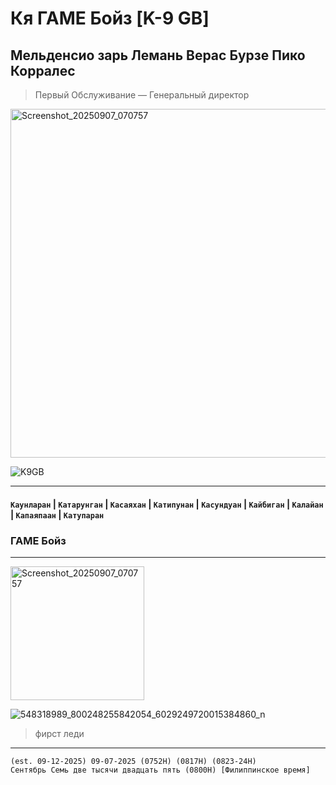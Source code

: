# Кя ГАМЕ Бойз [K-9 GB]
## Мельденсио зарь Лемань Верас Бурзе Пико Корралес
> Первый Обслуживание — Генеральный директор
<a href="https://mczvc-biomew.github.io/mczvc">
<img width="890" height="558" alt="Screenshot_20250907_070757" src="https://github.com/user-attachments/assets/afe6f4bb-ee94-47f3-a8d7-46d09b6cf9fa" /></a>

![K9GB](final.png)

---
#### `Каунларан` | `Катарунган` | `Касаяхан` | `Катипунан` | `Касундуан` | `Кайбиган` | `Калайан` | `Капаяпаан` | `Катупаран`
### ГАМЕ Бойз

---
<img width="214" height="214" alt="Screenshot_20250907_070757" src="https://mczvc-biomew.github.io/k9gb/_nuxt/YouMeKa-Flower.xnOa35n1.svg" />

![548318989_800248255842054_6029249720015384860_n](https://github.com/user-attachments/assets/83199b0b-499e-44ac-bc18-c4ff9e7603d3)


> фирст леди


---
```
(est. 09-12-2025) 09-07-2025 (0752H) (0817H) (0823-24H)
Сентябрь Семь две тысячи двадцать пять (0800H) [Филиппинское время]
```

